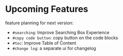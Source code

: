 <!--
{
	"nav_order": 3
}
-->

# Upcoming Features

feature planning for next version:

- `#searching`: Improve Searching Box Experience
- `#copy code button`: copy button on the code blocks
- `#toc`: Improve Table of Content
- `#change log`: a separate ui for changelog
